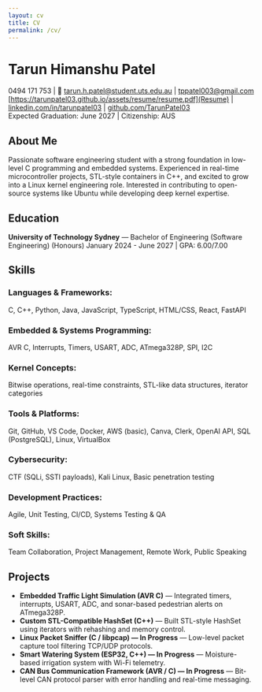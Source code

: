 ```yaml
---
layout: cv
title: CV
permalink: /cv/
---
```


# Tarun Himanshu Patel
 0494 171 753 | 📧 tarun.h.patel@student.uts.edu.au | tppatel003@gmail.com  
[https://tarunpatel03.github.io/assets/resume/resume.pdf](Resume) | [linkedin.com/in/tarunpatel03](https://linkedin.com/in/tarunpatel03) | [github.com/TarunPatel03](https://github.com/TarunPatel03)  
Expected Graduation: June 2027 | Citizenship: AUS

## About Me
Passionate software engineering student with a strong foundation in low-level C programming and embedded systems. Experienced in real-time microcontroller projects, STL-style containers in C++, and excited to grow into a Linux kernel engineering role. Interested in contributing to open-source systems like Ubuntu while developing deep kernel expertise.

## Education
**University of Technology Sydney** — Bachelor of Engineering (Software Engineering) (Honours)
January 2024 - June 2027 | GPA: 6.00/7.00

## Skills

### Languages & Frameworks:
C, C++, Python, Java, JavaScript, TypeScript, HTML/CSS, React, FastAPI

### Embedded & Systems Programming:
AVR C, Interrupts, Timers, USART, ADC, ATmega328P, SPI, I2C

### Kernel Concepts:
Bitwise operations, real-time constraints, STL-like data structures, iterator categories

### Tools & Platforms:
Git, GitHub, VS Code, Docker, AWS (basic), Canva, Clerk, OpenAI API, SQL (PostgreSQL), Linux, VirtualBox

### Cybersecurity:
CTF (SQLi, SSTI payloads), Kali Linux, Basic penetration testing

### Development Practices:
Agile, Unit Testing, CI/CD, Systems Testing & QA

### Soft Skills:
Team Collaboration, Project Management, Remote Work, Public Speaking

## Projects
- **Embedded Traffic Light Simulation (AVR C)** — Integrated timers, interrupts, USART, ADC, and sonar-based pedestrian alerts on ATmega328P.
- **Custom STL-Compatible HashSet (C++)** — Built STL-style HashSet using iterators with rehashing and memory control.
- **Linux Packet Sniffer (C / libpcap) — In Progress** — Low-level packet capture tool filtering TCP/UDP protocols.
- **Smart Watering System (ESP32, C++) — In Progress** — Moisture-based irrigation system with Wi-Fi telemetry.
- **CAN Bus Communication Framework (AVR / C) — In Progress** — Bit-level CAN protocol parser with error handling and real-time messaging.

